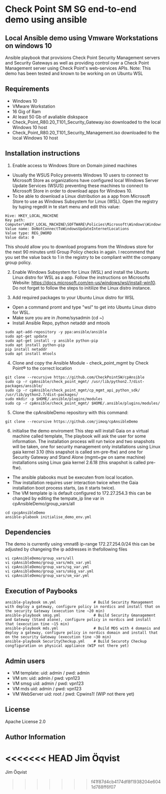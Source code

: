 Check Point SM SG end-to-end demo using ansible
=========

Local Ansible demo using Vmware Workstations on windows 10
------------
Ansible playbook that provisions Check Point Security Management servers and Security Gateways as well as providing control over a Check Point Management server using Check Point's web-services APIs.
Note: This demo has been tested and known to be working on on Ubuntu WSL

Requirements
------------
- Windows 10
- VMware Workstation
- 16 Gig of Ram
- At least 50 Gb of avaliable diskspace
- Check_Point_R80.20_T101_Security_Gateway.iso downloaded to the local Windows 10 host
- Check_Point_R80.20_T101_Security_Management.iso downloaded to the local Windows 10 host

Installation instructions
--------------
1. Enable access to Windows Store on Domain joined machines
 - Usually the WSUS Policy prevents Windows 10 users to connect to Microsoft Store as organizations have configured local  Windows Server Update Services (WSUS) preventing these machines to connect to Microsoft Store in order to download apps for Windows 10.
 - To be able to download a Linux distribution as a app from Microsoft Store to use as Windows Subsystem for Linux (WSL). Open the registry by tuping regedit in te start menu and edit this value:
```
Hive: HKEY_LOCAL_MACHINE 
Key path: Computer\HKEY_LOCAL_MACHINE\SOFTWARE\Policies\Microsoft\Windows\WindowsUpdate 
Value name: DoNotConnectToWindowsUpdateInternetLocations 
Value type: REG_DWORD 
Value data: 0
```
This should allow you to download programs from the Windows store for the next 90 minutes until Group Policy checks in again.
I recommend that you set the value back to 1 in the registry to be compliant witht the company group policy.

2. Enable Windows Subsystem for Linux (WSL) and install the Ubuntu Linux distro for WSL as a app.
Follow the instructions on Microsofts Website: https://docs.microsoft.com/en-us/windows/wsl/install-win10. Do not forget to follow the steps to initilize the Linux distro instance.

3. Add required packages to your Ubuntu Linux distro for WSL
 - Open a command promt and type "wsl" to get into Ubuntu Linux distro for WSL.
 - Make sure you are in /home/sysadmin (cd ~)
 - Install Ansible Repo, python netaddr and mtools
```
sudo apt-add-repository -y ppa:ansible/ansible
sudo apt-get update
sudo apt-get install -y ansible python-pip
sudo apt install python-pip
pip install netaddr
sudo apt install mtools
```

4. Clone and copy the Ansible Module - check_point_mgmt by Check Point® to the correct location
```
git clone --recursive https://github.com/CheckPointSW/cpAnsible
sudo cp -r cpAnsible/check_point_mgmt/ /usr/lib/python2.7/dist-packages/ansible/
sudo cp -r cpAnsible/check_point_mgmt/cp_mgmt_api_python_sdk/ /usr/lib/python2.7/dist-packages/
sudo mkdir -p $HOME/.ansible/plugins/modules
sudo cp -r cpAnsible/check_point_mgmt/ $HOME/.ansible/plugins/modules/
```

5. Clone the cpAnsibleDemo repository with this command:
```git
git clone --recursive https://github.com/jimoq/cpAnsibleDemo
```

6. initialise the demo enviroment
This step will install Gaia on a virtual machine called template, The playbook will ask the user for some information. The installation process will run twice and two snapshots will be taken, one for security management only installations using Linux gaia kernel 3.10 (this snapshot is called sm-pre-ftw) and one for Security Gateway and Stand Alone (mgmt+gw on same machine) installations using Linux gaia kernel 2.6.18 (this snapshot is called pre-ftw). 
 - The ansible plabooks must be executen from local location.
 - Thw installation requires user interaction twice when the Gaia installation boot process starts, (as it starts twice).
 - The VM template ip is default configured to 172.27.254.3 this can be changed by editing the tempate_ip line var in cpAnsibleDemo/group_vars/all
```
cd cpcpAnsibleDemo
ansible-plabook initialise_demo_env.yml
```

Dependencies
------------
The demo is currently using vmnat8 ip-range 172.27.254.0/24 this can be adjusted by changeing the ip addresses in thefollowing files
```
vi cpAnsibleDemo/group_vars/all
vi cpAnsibleDemo/group_vars/mds_var.yml
vi cpAnsibleDemo/group_vars/sg_var.yml
vi cpAnsibleDemo/group_vars/smsg_var.yml
vi cpAnsibleDemo/group_vars/sm_var.yml
```

Execution of Paybooks
----------------
```
ansible-playbook sm.yml                 # Build Security Management with deploy a gateway, configure policy in nordics and install that on the security Gateway (execution tine ~20 min)
ansible-playbook smsg.yml               # Build Security Gmanagement and Gateway (Stand alone), configure policy in nordics and install that (execution tine ~15 min)
ansible-playbook mds.yml                # Build MDS with 4 domanis and deploy a gateway, configure policy in nordics domain and install that on the security Gateway (execution tine ~30 min)
ansible-playbook SecurityCheckup.yml    # Build Securoty Checkup congfiguration on physical appliance (WIP not there yet)
```

Admin users
-------
- VM template:    uid: admin / pwd: admin
- VM sm:          uid: admin / pwd: vpn123
- VM smsg         uid: admin / pwd: vpn123
- VM mds          uid: admin / pwd: vpn123
- VM WebServer    uid: root / pwd: Cpwins1! (WIP not there yet)

License
-------

Apache License 2.0

Author Information
------------------
<<<<<<< HEAD
Jim Öqvist
=======
Jim Öqvist
>>>>>>> f41f87d4cb4174df8f1938204e6041d788ff6f07
